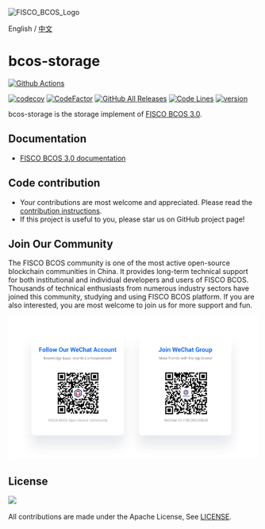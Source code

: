 ![FISCO_BCOS_Logo](https://github.com/FISCO-BCOS/FISCO-BCOS/raw/master/docs/images/FISCO_BCOS_Logo.svg?sanitize=true)

English / [中文](doc/README_CN.md)

# bcos-storage

[![Github Actions](https://github.com/FISCO-BCOS/bcos-storage/workflows/bcos-storage%20GitHub%20Actions/badge.svg)](https://travis-ci.org/FISCO-BCOS/bcos-storage)

[![codecov](https://codecov.io/gh/FISCO-BCOS/bcos-storage/branch/dev/graph/badge.svg)](https://codecov.io/gh/FISCO-BCOS/bcos-storage)
[![CodeFactor](https://www.codefactor.io/repository/github/fisco-bcos/bcos-storage/badge)](https://www.codefactor.io/repository/github/fisco-bcos/bcos-storage)
[![GitHub All Releases](https://img.shields.io/github/downloads/FISCO-BCOS/bcos-storage/total.svg)](https://github.com/FISCO-BCOS/bcos-storage)
[![Code Lines](https://tokei.rs/b1/github/FISCO-BCOS/bcos-storage?category=code)](https://github.com/FISCO-BCOS/bcos-storage)
[![version](https://img.shields.io/github/tag/FISCO-BCOS/bcos-storage.svg)](https://github.com/FISCO-BCOS/bcos-storage/releases/latest)

bcos-storage is the storage implement of [FISCO BCOS 3.0](https://github.com/FISCO-BCOS/FISCO-BCOS).

## Documentation

- [FISCO BCOS 3.0 documentation](https://fisco-bcos-doc.readthedocs.io/zh_CN/latest/)

## Code contribution

- Your contributions are most welcome and appreciated. Please read the [contribution instructions](https://mp.weixin.qq.com/s/_w_auH8X4SQQWO3lhfNrbQ).
- If this project is useful to you, please star us on GitHub project page!

## Join Our Community

The FISCO BCOS community is one of the most active open-source blockchain communities in China. It provides long-term technical support for both institutional and individual developers and users of FISCO BCOS. Thousands of technical enthusiasts from numerous industry sectors have joined this community, studying and using FISCO BCOS platform. If you are also interested, you are most welcome to join us for more support and fun.

![QR_image](https://raw.githubusercontent.com/FISCO-BCOS/LargeFiles/master/images/QR_image_en.png)

## License

[![](https://img.shields.io/github/license/FISCO-BCOS/bcos-storage.svg)](./LICENSE)

All contributions are made under the Apache License, See [LICENSE](./LICENSE).
